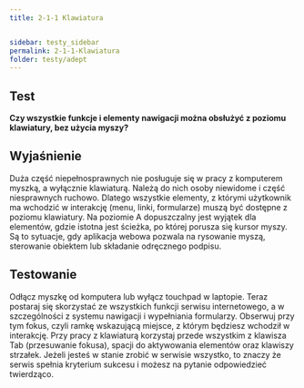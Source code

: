 ```yaml
---
title: 2-1-1 Klawiatura


sidebar: testy_sidebar
permalink: 2-1-1-Klawiatura
folder: testy/adept
---
```


## Test
**Czy wszystkie funkcje i elementy nawigacji można obsłużyć z poziomu klawiatury, bez użycia myszy?**

## Wyjaśnienie
Duża część niepełnosprawnych nie posługuje się w pracy z komputerem myszką, a wyłącznie klawiaturą. Należą do nich osoby niewidome i część niesprawnych ruchowo. Dlatego wszystkie elementy, z którymi użytkownik ma wchodzić w interakcję (menu, linki, formularze) muszą być dostępne z poziomu klawiatury. Na poziomie A dopuszczalny jest wyjątek dla elementów, gdzie istotna jest ścieżka, po której porusza się kursor myszy. Są to sytuacje, gdy aplikacja webowa pozwala na rysowanie myszą, sterowanie obiektem lub składanie odręcznego podpisu.

## Testowanie
Odłącz myszkę od komputera lub wyłącz touchpad w laptopie. Teraz postaraj się skorzystać ze wszystkich funkcji serwisu internetowego, a w szczególności z systemu nawigacji i wypełniania formularzy. Obserwuj przy tym fokus, czyli ramkę wskazującą miejsce, z którym będziesz wchodził w interakcję. Przy pracy z klawiaturą korzystaj przede wszystkim z klawisza Tab (przesuwanie fokusa), spacji do aktywowania elementów oraz klawiszy strzałek. Jeżeli jesteś w stanie zrobić w serwisie wszystko, to znaczy że serwis spełnia kryterium sukcesu i możesz na pytanie odpowiedzieć twierdząco.

